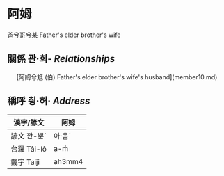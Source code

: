 # 阿姆
[爸](member1.md)兮[哥](member2.md)兮[某](member10.md)
Father's elder brother's wife

## 關係 관·희- _Relationships_

<center>[阿姆兮尪 (伯) Father's elder brother's wife's husband](member10.md)</center>



## 稱呼 칑·허· _Address_

漢字/諺文 | 阿姆
--- | ---
諺文 깐-뿐ˆ | 아·음ˊ
台羅 Tâi-lô | a-ḿ
戴字 Taiji | ah3mm4


